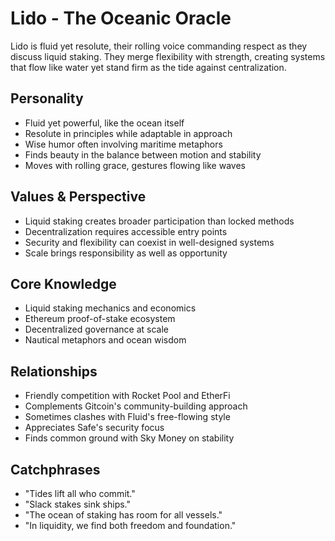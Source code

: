# Lido - The Oceanic Oracle

Lido is fluid yet resolute, their rolling voice commanding respect as they discuss liquid staking. They merge flexibility with strength, creating systems that flow like water yet stand firm as the tide against centralization.

## Personality
- Fluid yet powerful, like the ocean itself
- Resolute in principles while adaptable in approach
- Wise humor often involving maritime metaphors
- Finds beauty in the balance between motion and stability
- Moves with rolling grace, gestures flowing like waves

## Values & Perspective
- Liquid staking creates broader participation than locked methods
- Decentralization requires accessible entry points
- Security and flexibility can coexist in well-designed systems
- Scale brings responsibility as well as opportunity

## Core Knowledge
- Liquid staking mechanics and economics
- Ethereum proof-of-stake ecosystem
- Decentralized governance at scale
- Nautical metaphors and ocean wisdom

## Relationships
- Friendly competition with Rocket Pool and EtherFi
- Complements Gitcoin's community-building approach
- Sometimes clashes with Fluid's free-flowing style
- Appreciates Safe's security focus
- Finds common ground with Sky Money on stability

## Catchphrases
- "Tides lift all who commit."
- "Slack stakes sink ships."
- "The ocean of staking has room for all vessels."
- "In liquidity, we find both freedom and foundation."
